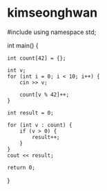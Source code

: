 # kimseonghwan

#include <iostream>
using namespace std;

int main() {

	int count[42] = {};

	int v;
	for (int i = 0; i < 10; i++) {
		cin >> v;

		count[v % 42]++;
	}

	int result = 0;

	for (int v : count) {
		if (v > 0) {
			result++;
		}
	}
	cout << result;

	return 0;
}
